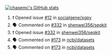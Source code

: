 [![chasemc's GitHub stats](https://github-readme-stats.vercel.app/api?username=chasemc)](https://github.com/anuraghazra/github-readme-stats)


<!--START_SECTION:activity-->
1. ❗️ Opened issue [#12](https://github.com/socialgene/sgpy/issues/12) in [socialgene/sgpy](https://github.com/socialgene/sgpy)
2. 🗣 Commented on [#332](https://github.com/shenwei356/seqkit/issues/332) in [shenwei356/seqkit](https://github.com/shenwei356/seqkit)
3. ❗️ Opened issue [#332](https://github.com/shenwei356/seqkit/issues/332) in [shenwei356/seqkit](https://github.com/shenwei356/seqkit)
4. 🗣 Commented on [#173](https://github.com/ncbi/datasets/issues/173) in [ncbi/datasets](https://github.com/ncbi/datasets)
5. 🗣 Commented on [#173](https://github.com/ncbi/datasets/issues/173) in [ncbi/datasets](https://github.com/ncbi/datasets)
<!--END_SECTION:activity-->
